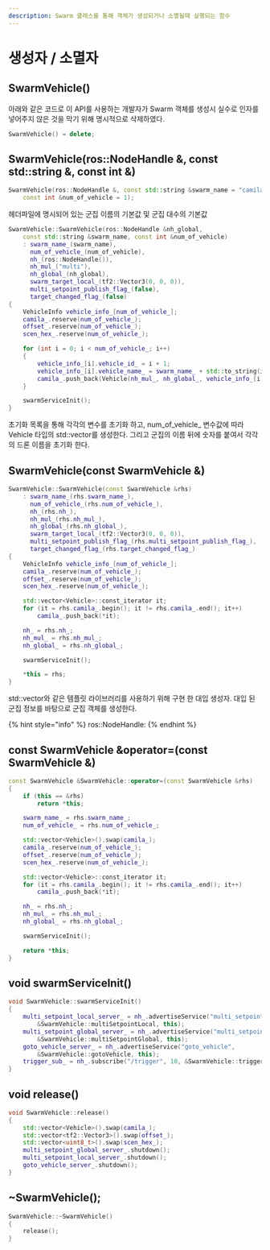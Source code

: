 ```yaml
---
description: Swarm 클래스를 통해 객체가 생성되거나 소멸될때 실행되는 함수
---
```


# 생성자 / 소멸자

## SwarmVehicle()

아래와 같은 코드로 이 API를 사용하는 개발자가 Swarm 객체를 생성시 실수로 인자를 넣어주지 않은 것을 막기 위해 명시적으로 삭제하였다.

```cpp
SwarmVehicle() = delete;
```

## SwarmVehicle(ros::NodeHandle &, const std::string &, const int &)

```cpp
SwarmVehicle(ros::NodeHandle &, const std::string &swarm_name = "camila", 
    const int &num_of_vehicle = 1);
```

헤더파일에 명시되어 있는 군집 이름의 기본값 및 군집 대수의 기본값

```cpp
SwarmVehicle::SwarmVehicle(ros::NodeHandle &nh_global, 
	const std::string &swarm_name, const int &num_of_vehicle)
	: swarm_name_(swarm_name),
	  num_of_vehicle_(num_of_vehicle),
	  nh_(ros::NodeHandle()),
	  nh_mul_("multi"),
	  nh_global_(nh_global),
	  swarm_target_local_(tf2::Vector3(0, 0, 0)),
	  multi_setpoint_publish_flag_(false),
	  target_changed_flag_(false)
{
	VehicleInfo vehicle_info_[num_of_vehicle_];
	camila_.reserve(num_of_vehicle_);
	offset_.reserve(num_of_vehicle_);
	scen_hex_.reserve(num_of_vehicle_);

	for (int i = 0; i < num_of_vehicle_; i++)
	{
		vehicle_info_[i].vehicle_id_ = i + 1;
		vehicle_info_[i].vehicle_name_ = swarm_name_ + std::to_string(i + 1);
		camila_.push_back(Vehicle(nh_mul_, nh_global_, vehicle_info_[i]));
	}

	swarmServiceInit();
}
```

초기화 목록을 통해 각각의 변수를 초기화 하고, num\_of\_vehicle\_ 변수값에 따라 Vehicle 타입의 std::vector를 생성한다. 그리고 군집의 이름 뒤에 숫자를 붙여서 각각의 드론 이름을 초기화 한다.

## SwarmVehicle(const SwarmVehicle &)

```cpp
SwarmVehicle::SwarmVehicle(const SwarmVehicle &rhs)
	: swarm_name_(rhs.swarm_name_),
	  num_of_vehicle_(rhs.num_of_vehicle_),
	  nh_(rhs.nh_),
	  nh_mul_(rhs.nh_mul_),
	  nh_global_(rhs.nh_global_),
	  swarm_target_local_(tf2::Vector3(0, 0, 0)),
	  multi_setpoint_publish_flag_(rhs.multi_setpoint_publish_flag_),
	  target_changed_flag_(rhs.target_changed_flag_)
{
	VehicleInfo vehicle_info_[num_of_vehicle_];
	camila_.reserve(num_of_vehicle_);
	offset_.reserve(num_of_vehicle_);
	scen_hex_.reserve(num_of_vehicle_);

	std::vector<Vehicle>::const_iterator it;
	for (it = rhs.camila_.begin(); it != rhs.camila_.end(); it++)
		camila_.push_back(*it);

	nh_ = rhs.nh_;
	nh_mul_ = rhs.nh_mul_;
	nh_global_ = rhs.nh_global_;

	swarmServiceInit();

	*this = rhs;
}
```

std::vector와 같은 템플릿 라이브러리를 사용하기 위해 구현 한 대입 생성자. 대입 된 군집 정보를 바탕으로 군집 객체를 생성한다.&#x20;

{% hint style="info" %}
ros::NodeHandle:
{% endhint %}

## const SwarmVehicle \&operator=(const SwarmVehicle &)

```cpp
const SwarmVehicle &SwarmVehicle::operator=(const SwarmVehicle &rhs)
{
	if (this == &rhs)
		return *this;

	swarm_name_ = rhs.swarm_name_;
	num_of_vehicle_ = rhs.num_of_vehicle_;

	std::vector<Vehicle>().swap(camila_);
	camila_.reserve(num_of_vehicle_);
	offset_.reserve(num_of_vehicle_);
	scen_hex_.reserve(num_of_vehicle_);

	std::vector<Vehicle>::const_iterator it;
	for (it = rhs.camila_.begin(); it != rhs.camila_.end(); it++)
		camila_.push_back(*it);

	nh_ = rhs.nh_;
	nh_mul_ = rhs.nh_mul_;
	nh_global_ = rhs.nh_global_;

	swarmServiceInit();

	return *this;
}
```

## void swarmServiceInit()

```cpp
void SwarmVehicle::swarmServiceInit()
{
	multi_setpoint_local_server_ = nh_.advertiseService("multi_setpoint_local", 
		&SwarmVehicle::multiSetpointLocal, this);
	multi_setpoint_global_server_ = nh_.advertiseService("multi_setpoint_global", 
		&SwarmVehicle::multiSetpointGlobal, this);
	goto_vehicle_server_ = nh_.advertiseService("goto_vehicle", 
		&SwarmVehicle::gotoVehicle, this);
	trigger_sub_ = nh_.subscribe("/trigger", 10, &SwarmVehicle::triggerCB, this);
}
```

## void release()

```cpp
void SwarmVehicle::release()
{
	std::vector<Vehicle>().swap(camila_);
	std::vector<tf2::Vector3>().swap(offset_);
	std::vector<uint8_t>().swap(scen_hex_);
	multi_setpoint_global_server_.shutdown();
	multi_setpoint_local_server_.shutdown();
	goto_vehicle_server_.shutdown();
}
```

## \~SwarmVehicle();

```cpp
SwarmVehicle::~SwarmVehicle()
{
	release();
}
```
